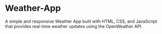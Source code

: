 # Weather-App
A simple and responsive Weather App built with HTML, CSS, and JavaScript that provides real-time weather updates using the OpenWeather API.
